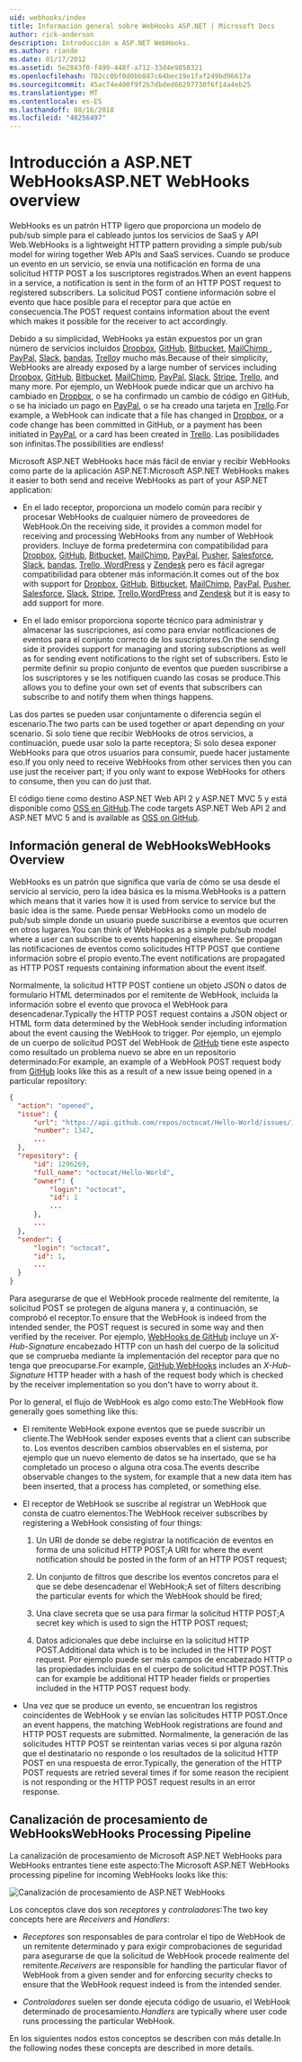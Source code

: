 ```yaml
---
uid: webhooks/index
title: Información general sobre WebHooks ASP.NET | Microsoft Docs
author: rick-anderson
description: Introducción a ASP.NET WebHooks.
ms.author: riande
ms.date: 01/17/2012
ms.assetid: 5e2843f0-f499-448f-a712-33d4e9858321
ms.openlocfilehash: 702cc0bf0d0bb887c64bec19e1faf249bd96617a
ms.sourcegitcommit: 45ac74e400f9f2b7dbded66297730f6f14a4eb25
ms.translationtype: MT
ms.contentlocale: es-ES
ms.lasthandoff: 08/16/2018
ms.locfileid: "48256497"
---
```

# <a name="aspnet-webhooks-overview"></a><span data-ttu-id="91abc-103">Introducción a ASP.NET WebHooks</span><span class="sxs-lookup"><span data-stu-id="91abc-103">ASP.NET WebHooks overview</span></span>

<span data-ttu-id="91abc-104">WebHooks es un patrón HTTP ligero que proporciona un modelo de pub/sub simple para el cableado juntos los servicios de SaaS y API Web.</span><span class="sxs-lookup"><span data-stu-id="91abc-104">WebHooks is a lightweight HTTP pattern providing a simple pub/sub model for wiring together Web APIs and SaaS services.</span></span> <span data-ttu-id="91abc-105">Cuando se produce un evento en un servicio, se envía una notificación en forma de una solicitud HTTP POST a los suscriptores registrados.</span><span class="sxs-lookup"><span data-stu-id="91abc-105">When an event happens in a service, a notification is sent in the form of an HTTP POST request to registered subscribers.</span></span> <span data-ttu-id="91abc-106">La solicitud POST contiene información sobre el evento que hace posible para el receptor para que actúe en consecuencia.</span><span class="sxs-lookup"><span data-stu-id="91abc-106">The POST request contains information about the event which makes it possible for the receiver to act accordingly.</span></span>

<span data-ttu-id="91abc-107">Debido a su simplicidad, WebHooks ya están expuestos por un gran número de servicios incluidos [Dropbox](http://dropbox.com/), [GitHub](http://www.github.com/), [Bitbucket](https://bitbucket.org/), [MailChimp ](http://www.mailchimp.com/), [PayPal](http://www.paypal.com/), [Slack](http://www.slack.com), [bandas](http://www.stripe.com), [Trello](http://www.trello.com/)y mucho más.</span><span class="sxs-lookup"><span data-stu-id="91abc-107">Because of their simplicity, WebHooks are already exposed by a large number of services including [Dropbox](http://dropbox.com/), [GitHub](http://www.github.com/), [Bitbucket](https://bitbucket.org/), [MailChimp](http://www.mailchimp.com/), [PayPal](http://www.paypal.com/), [Slack](http://www.slack.com), [Stripe](http://www.stripe.com), [Trello](http://www.trello.com/), and many more.</span></span> <span data-ttu-id="91abc-108">Por ejemplo, un WebHook puede indicar que un archivo ha cambiado en [Dropbox](http://dropbox.com/), o se ha confirmado un cambio de código en GitHub, o se ha iniciado un pago en [PayPal](http://www.paypal.com/), o se ha creado una tarjeta en [ Trello](http://www.trello.com/).</span><span class="sxs-lookup"><span data-stu-id="91abc-108">For example, a WebHook can indicate that a file has changed in [Dropbox](http://dropbox.com/), or a code change has been committed in GitHub, or a payment has been initiated in [PayPal](http://www.paypal.com/), or a card has been created in [Trello](http://www.trello.com/).</span></span> <span data-ttu-id="91abc-109">Las posibilidades son infinitas.</span><span class="sxs-lookup"><span data-stu-id="91abc-109">The possibilities are endless!</span></span>

<span data-ttu-id="91abc-110">Microsoft ASP.NET WebHooks hace más fácil de enviar y recibir WebHooks como parte de la aplicación ASP.NET:</span><span class="sxs-lookup"><span data-stu-id="91abc-110">Microsoft ASP.NET WebHooks makes it easier to both send and receive WebHooks as part of your ASP.NET application:</span></span>

* <span data-ttu-id="91abc-111">En el lado receptor, proporciona un modelo común para recibir y procesar WebHooks de cualquier número de proveedores de WebHook.</span><span class="sxs-lookup"><span data-stu-id="91abc-111">On the receiving side, it provides a common model for receiving and processing WebHooks from any number of WebHook providers.</span></span> <span data-ttu-id="91abc-112">Incluye de forma predetermina con compatibilidad para [Dropbox](http://dropbox.com/), [GitHub](http://www.github.com/), [Bitbucket](https://bitbucket.org/), [MailChimp](http://www.mailchimp.com/), [PayPal](http://www.paypal.com/), [Pusher](http://www.pusher.com), [Salesforce](http://www.salesforce.com), [Slack](http://www.slack.com), [bandas](http://www.stripe.com), [Trello](http://www.trello.com/),[ WordPress](http://www.wordpress.com) y [Zendesk](https://www.zendesk.com/) pero es fácil agregar compatibilidad para obtener más información.</span><span class="sxs-lookup"><span data-stu-id="91abc-112">It comes out of the box with support for [Dropbox](http://dropbox.com/), [GitHub](http://www.github.com/), [Bitbucket](https://bitbucket.org/), [MailChimp](http://www.mailchimp.com/), [PayPal](http://www.paypal.com/), [Pusher](http://www.pusher.com), [Salesforce](http://www.salesforce.com), [Slack](http://www.slack.com), [Stripe](http://www.stripe.com), [Trello](http://www.trello.com/),[WordPress](http://www.wordpress.com) and [Zendesk](https://www.zendesk.com/) but it is easy to add support for more.</span></span>

* <span data-ttu-id="91abc-113">En el lado emisor proporciona soporte técnico para administrar y almacenar las suscripciones, así como para enviar notificaciones de eventos para el conjunto correcto de los suscriptores.</span><span class="sxs-lookup"><span data-stu-id="91abc-113">On the sending side it provides support for managing and storing subscriptions as well as for sending event notifications to the right set of subscribers.</span></span> <span data-ttu-id="91abc-114">Esto le permite definir su propio conjunto de eventos que pueden suscribirse a los suscriptores y se les notifiquen cuando las cosas se produce.</span><span class="sxs-lookup"><span data-stu-id="91abc-114">This allows you to define your own set of events that subscribers can subscribe to and notify them when things happens.</span></span>

<span data-ttu-id="91abc-115">Las dos partes se pueden usar conjuntamente o diferencia según el escenario.</span><span class="sxs-lookup"><span data-stu-id="91abc-115">The two parts can be used together or apart depending on your scenario.</span></span> <span data-ttu-id="91abc-116">Si solo tiene que recibir WebHooks de otros servicios, a continuación, puede usar solo la parte receptora; Si solo desea exponer WebHooks para que otros usuarios para consumir, puede hacer justamente eso.</span><span class="sxs-lookup"><span data-stu-id="91abc-116">If you only need to receive WebHooks from other services then you can use just the receiver part; if you only want to expose WebHooks for others to consume, then you can do just that.</span></span>

<span data-ttu-id="91abc-117">El código tiene como destino ASP.NET Web API 2 y ASP.NET MVC 5 y está disponible como [OSS en GitHub](https://github.com/aspnet/WebHooks).</span><span class="sxs-lookup"><span data-stu-id="91abc-117">The code targets ASP.NET Web API 2 and ASP.NET MVC 5 and is available as [OSS on GitHub](https://github.com/aspnet/WebHooks).</span></span>

## <a name="webhooks-overview"></a><span data-ttu-id="91abc-118">Información general de WebHooks</span><span class="sxs-lookup"><span data-stu-id="91abc-118">WebHooks Overview</span></span>

<span data-ttu-id="91abc-119">WebHooks es un patrón que significa que varía de cómo se usa desde el servicio al servicio, pero la idea básica es la misma.</span><span class="sxs-lookup"><span data-stu-id="91abc-119">WebHooks is a pattern which means that it varies how it is used from service to service but the basic idea is the same.</span></span> <span data-ttu-id="91abc-120">Puede pensar WebHooks como un modelo de pub/sub simple donde un usuario puede suscribirse a eventos que ocurren en otros lugares.</span><span class="sxs-lookup"><span data-stu-id="91abc-120">You can think of WebHooks as a simple pub/sub model where a user can subscribe to events happening elsewhere.</span></span> <span data-ttu-id="91abc-121">Se propagan las notificaciones de eventos como solicitudes HTTP POST que contiene información sobre el propio evento.</span><span class="sxs-lookup"><span data-stu-id="91abc-121">The event notifications are propagated as HTTP POST requests containing information about the event itself.</span></span>

<span data-ttu-id="91abc-122">Normalmente, la solicitud HTTP POST contiene un objeto JSON o datos de formulario HTML determinados por el remitente de WebHook, incluida la información sobre el evento que provoca el WebHook para desencadenar.</span><span class="sxs-lookup"><span data-stu-id="91abc-122">Typically the HTTP POST request contains a JSON object or HTML form data determined by the WebHook sender including information about the event causing the WebHook to trigger.</span></span> <span data-ttu-id="91abc-123">Por ejemplo, un ejemplo de un cuerpo de solicitud POST del WebHook de [GitHub](http://www.github.com/) tiene este aspecto como resultado un problema nuevo se abre en un repositorio determinado:</span><span class="sxs-lookup"><span data-stu-id="91abc-123">For example, an example of a WebHook POST request body from [GitHub](http://www.github.com/) looks like this as a result of a new issue being opened in a particular repository:</span></span>

```json
{
  "action": "opened",
  "issue": {
      "url": "https://api.github.com/repos/octocat/Hello-World/issues/1347",
      "number": 1347,
      ...
  },
  "repository": {
      "id": 1296269,
      "full_name": "octocat/Hello-World",
      "owner": {
          "login": "octocat",
          "id": 1
          ...
      },
      ...
  },
  "sender": {
      "login": "octocat",
      "id": 1,
      ...
  }
}
```

<span data-ttu-id="91abc-124">Para asegurarse de que el WebHook procede realmente del remitente, la solicitud POST se protegen de alguna manera y, a continuación, se comprobó el receptor.</span><span class="sxs-lookup"><span data-stu-id="91abc-124">To ensure that the WebHook is indeed from the intended sender, the POST request is secured in some way and then verified by the receiver.</span></span> <span data-ttu-id="91abc-125">Por ejemplo, [WebHooks de GitHub](https://developer.github.com/webhooks/) incluye un *X-Hub-Signature* encabezado HTTP con un hash del cuerpo de la solicitud que se comprueba mediante la implementación del receptor para que no tenga que preocuparse.</span><span class="sxs-lookup"><span data-stu-id="91abc-125">For example, [GitHub WebHooks](https://developer.github.com/webhooks/) includes an *X-Hub-Signature* HTTP header with a hash of the request body which is checked by the receiver implementation so you don't have to worry about it.</span></span>

<span data-ttu-id="91abc-126">Por lo general, el flujo de WebHook es algo como esto:</span><span class="sxs-lookup"><span data-stu-id="91abc-126">The WebHook flow generally goes something like this:</span></span>

* <span data-ttu-id="91abc-127">El remitente WebHook expone eventos que se puede suscribir un cliente.</span><span class="sxs-lookup"><span data-stu-id="91abc-127">The WebHook sender exposes events that a client can subscribe to.</span></span> <span data-ttu-id="91abc-128">Los eventos describen cambios observables en el sistema, por ejemplo que un nuevo elemento de datos se ha insertado, que se ha completado un proceso o alguna otra cosa.</span><span class="sxs-lookup"><span data-stu-id="91abc-128">The events describe observable changes to the system, for example that a new data item has been inserted, that a process has completed, or something else.</span></span>

* <span data-ttu-id="91abc-129">El receptor de WebHook se suscribe al registrar un WebHook que consta de cuatro elementos:</span><span class="sxs-lookup"><span data-stu-id="91abc-129">The WebHook receiver subscribes by registering a WebHook consisting of four things:</span></span>

     1. <span data-ttu-id="91abc-130">Un URI de donde se debe registrar la notificación de eventos en forma de una solicitud HTTP POST;</span><span class="sxs-lookup"><span data-stu-id="91abc-130">A URI for where the event notification should be posted in the form of an HTTP POST request;</span></span>

     2. <span data-ttu-id="91abc-131">Un conjunto de filtros que describe los eventos concretos para el que se debe desencadenar el WebHook;</span><span class="sxs-lookup"><span data-stu-id="91abc-131">A set of filters describing the particular events for which the WebHook should be fired;</span></span>

     3. <span data-ttu-id="91abc-132">Una clave secreta que se usa para firmar la solicitud HTTP POST;</span><span class="sxs-lookup"><span data-stu-id="91abc-132">A secret key which is used to sign the HTTP POST request;</span></span>

     4. <span data-ttu-id="91abc-133">Datos adicionales que debe incluirse en la solicitud HTTP POST.</span><span class="sxs-lookup"><span data-stu-id="91abc-133">Additional data which is to be included in the HTTP POST request.</span></span> <span data-ttu-id="91abc-134">Por ejemplo puede ser más campos de encabezado HTTP o las propiedades incluidas en el cuerpo de solicitud HTTP POST.</span><span class="sxs-lookup"><span data-stu-id="91abc-134">This can for example be additional HTTP header fields or properties included in the HTTP POST request body.</span></span>

* <span data-ttu-id="91abc-135">Una vez que se produce un evento, se encuentran los registros coincidentes de WebHook y se envían las solicitudes HTTP POST.</span><span class="sxs-lookup"><span data-stu-id="91abc-135">Once an event happens, the matching WebHook registrations are found and HTTP POST requests are submitted.</span></span> <span data-ttu-id="91abc-136">Normalmente, la generación de las solicitudes HTTP POST se reintentan varias veces si por alguna razón que el destinatario no responde o los resultados de la solicitud HTTP POST en una respuesta de error.</span><span class="sxs-lookup"><span data-stu-id="91abc-136">Typically, the generation of the HTTP POST requests are retried several times if for some reason the recipient is not responding or the HTTP POST request results in an error response.</span></span>

## <a name="webhooks-processing-pipeline"></a><span data-ttu-id="91abc-137">Canalización de procesamiento de WebHooks</span><span class="sxs-lookup"><span data-stu-id="91abc-137">WebHooks Processing Pipeline</span></span>

<span data-ttu-id="91abc-138">La canalización de procesamiento de Microsoft ASP.NET WebHooks para WebHooks entrantes tiene este aspecto:</span><span class="sxs-lookup"><span data-stu-id="91abc-138">The Microsoft ASP.NET WebHooks processing pipeline for incoming WebHooks looks like this:</span></span>

![Canalización de procesamiento de ASP.NET WebHooks](_static/WebHookReceivers.png)

<span data-ttu-id="91abc-140">Los conceptos clave dos son *receptores* y *controladores*:</span><span class="sxs-lookup"><span data-stu-id="91abc-140">The two key concepts here are *Receivers* and *Handlers*:</span></span>

* <span data-ttu-id="91abc-141">*Receptores* son responsables de para controlar el tipo de WebHook de un remitente determinado y para exigir comprobaciones de seguridad para asegurarse de que la solicitud de WebHook procede realmente del remitente.</span><span class="sxs-lookup"><span data-stu-id="91abc-141">*Receivers* are responsible for handling the particular flavor of WebHook from a given sender and for enforcing security checks to ensure that the WebHook request indeed is from the intended sender.</span></span>

* <span data-ttu-id="91abc-142">*Controladores* suelen ser donde ejecuta código de usuario, el WebHook determinado de procesamiento.</span><span class="sxs-lookup"><span data-stu-id="91abc-142">*Handlers* are typically where user code runs processing the particular WebHook.</span></span>

<span data-ttu-id="91abc-143">En los siguientes nodos estos conceptos se describen con más detalle.</span><span class="sxs-lookup"><span data-stu-id="91abc-143">In the following nodes these concepts are described in more details.</span></span>
